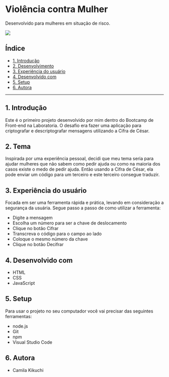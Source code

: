 # Violência contra Mulher

Desenvolvido para mulheres em situação de risco.

![](screenshot.png)

## Índice

* [1. Introdução](#1-introdução)
* [2. Desenvolvimento](#2-Tema)
* [3. Experiência do usuário](#3-experiência-do-usuário)
* [4. Desenvolvido com](#4-Desenvolvido-com)
* [5. Setup](#5-Setup)
* [6. Autora](#6-Autora)
***

## 1. Introdução

Este é o primeiro projeto desenvolvido por mim dentro do Bootcamp de Front-end na Laboratoria. O desafio
era fazer uma aplicação para criptografar e descriptografar mensagens utilizando a Cifra de César.

## 2. Tema

Inspirada por uma experiência pessoal, decidi que meu tema seria para ajudar mulheres
que não sabem como pedir ajuda ou como na maioria dos casos existe o medo de pedir ajuda. Então 
usando a Cifra de César, ela pode enviar um código para um terceiro e este terceiro consegue traduzir.

## 3. Experiência do usuário

Focada em ser uma ferramenta rápida e prática, levando em consideração a segurança da usuária.
Segue passo a passo de como utilizar a ferramenta:

* Digite a mensagem
* Escolha um número para ser a chave de deslocamento
* Clique no botão Cifrar
* Transcreva o código para o campo ao lado
* Coloque o mesmo número da chave
* Clique no botão Decifrar

## 4. Desenvolvido com

* HTML
* CSS
* JavaScript

## 5. Setup

Para usar o projeto no seu computador você vai precisar das seguintes ferramentas:

* node.js
* Git
* npm
* Visual Studio Code

## 6. Autora

* Camila Kikuchi
